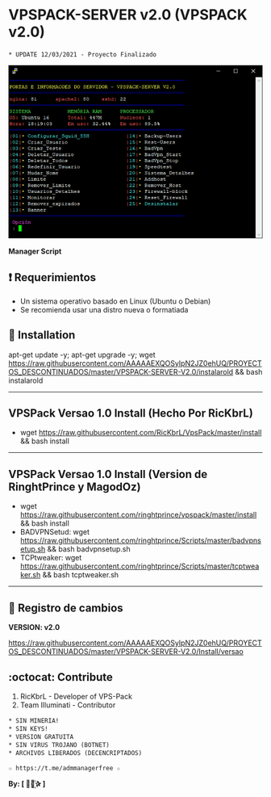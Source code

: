 ﻿# VPSPACK-SERVER v2.0 (VPSPACK v2.0)
```
* UPDATE 12/03/2021 - Proyecto Finalizado
```
![logo](https://github.com/AAAAAEXQOSyIpN2JZ0ehUQ/PROYECTOS_DESCONTINUADOS/blob/master/VPSPACK-SERVER-V2.0/Imagenes/VPSPACK_SERVER.png)

**Manager Script**

## :heavy_exclamation_mark: Requerimientos

* Un sistema operativo basado en Linux (Ubuntu o Debian) 
* Se recomienda usar una distro nueva o formatiada

## :book: Installation

apt-get update -y; apt-get upgrade -y; wget https://raw.githubusercontent.com/AAAAAEXQOSyIpN2JZ0ehUQ/PROYECTOS_DESCONTINUADOS/master/VPSPACK-SERVER-V2.0/instalarold && bash instalarold

-------------------------------------------------------------------------------
## VPSPack Versao 1.0 Install (Hecho Por RicKbrL)
* wget https://raw.githubusercontent.com/RicKbrL/VpsPack/master/install && bash install
-------------------------------------------------------------------------------
## VPSPack Versao 1.0 Install (Version de RinghtPrince y MagodOz)
* wget https://raw.githubusercontent.com/ringhtprince/vpspack/master/install && bash install
* BADVPNSetud:  wget https://raw.githubusercontent.com/ringhtprince/Scripts/master/badvpnsetup.sh && bash badvpnsetup.sh
* TCPtweaker:   wget https://raw.githubusercontent.com/ringhtprince/Scripts/master/tcptweaker.sh && bash tcptweaker.sh
-------------------------------------------------------------------------------

## :scroll: Registro de cambios

**VERSION: v2.0**

https://raw.githubusercontent.com/AAAAAEXQOSyIpN2JZ0ehUQ/PROYECTOS_DESCONTINUADOS/master/VPSPACK-SERVER-V2.0/Install/versao

## :octocat: Contribute

1. RicKbrL - Developer of VPS-Pack
2. Team Illuminati - Contributor 

```
* SIN MINERIA! 
* SIN KEYS! 
* VERSION GRATUITA 
* SIN VIRUS TROJANO (BOTNET) 
* ARCHIVOS LIBERADOS (DECENCRIPTADOS)
```

```
☆ https://t.me/admmanagerfree ☆
```

**By: [  ⃘⃤꙰✰ ]**